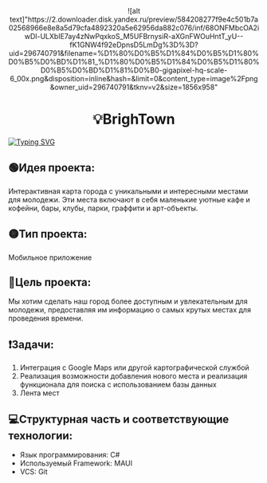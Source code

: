 <center> 
![alt text]"https://2.downloader.disk.yandex.ru/preview/584208277f9e4c501b7a02568966e8e8a5d79cfa4892320a5e62956da882c076/inf/68ONFMbcOA2iwDl-ULXbIE7ay4zNwPqxkoS_M5UFBrnysiR-aXGnFWOuHntT_yU--fK1GNW4f92eDpnsD5LmDg%3D%3D?uid=296740791&filename=%D1%80%D0%B5%D1%84%D0%B5%D1%80%D0%B5%D0%BD%D1%81_%D1%80%D0%B5%D1%84%D0%B5%D1%80%D0%B5%D0%BD%D1%81%D0%B0-gigapixel-hq-scale-6_00x.png&disposition=inline&hash=&limit=0&content_type=image%2Fpng&owner_uid=296740791&tknv=v2&size=1856x958"
  </center>
<h1 align="center">💡BrighTown</h1>

<a href="https://git.io/typing-svg"><img src="https://readme-typing-svg.herokuapp.com?font=Pixelify+Sans&size=28&duration=4000&pause=500&color=F77F49&multiline=true&width=1000&height=80&lines=%D0%97%D0%B4%D1%80%D0%B0%D0%B2%D1%81%D1%82%D0%B2%D1%83%D0%B9%D1%82%D0%B5!;%D0%97%D0%B4%D0%B5%D1%81%D1%8C+%D0%B1%D1%83%D0%B4%D1%83%D1%82+%D0%BE%D0%BF%D0%B8%D1%81%D0%B0%D0%BD%D1%8B+%D0%B2%D1%81%D0%B5+%D0%B8%D0%B7%D0%BC%D0%B5%D0%BD%D0%B5%D0%BD%D0%B8%D1%8F+%D0%B8+%D0%BE%D0%B1%D0%BD%D0%BE%D0%B2%D0%BB%D0%B5%D0%BD%D0%B8%D1%8F+%D0%BD%D0%B0%D1%88%D0%B5%D0%B3%D0%BE+%D0%BF%D1%80%D0%BE%D0%B5%D0%BA%D1%82%D0%B0." alt="Typing SVG" /></a>

<h2>🟢Идея проекта:</h2>
<p>Интерактивная карта города с уникальными и интересными местами для молодежи. Эти места включают в себя маленькие уютные кафе и кофейни, бары, клубы, парки, граффити и арт-объекты.</p>

<h2>🟡Тип проекта:</h2><p>Мобильное приложение</p>

<h2>🔴Цель проекта:</h2>
<p>
  Мы хотим сделать наш город более доступным и увлекательным для молодежи, предоставляя им информацию о самых крутых местах для проведения времени.
</p>

<h2>❗️Задачи:</h2>
<ol>
  <li>Интеграция с Google Maps или другой картографической службой</li>
  <li>Реализация возможности добавления нового места и реализация функционала для поиска с использованием базы данных</li>
  <li>Лента мест</li>
</ol>

<h2>💻Структурная часть и соответствующие технологии:</h2>
<ul>
  <li>Язык программирования: C#</li>
  <li>Используемый Framework: MAUI</li>
  <li>VCS: Git</li>
</ul>
